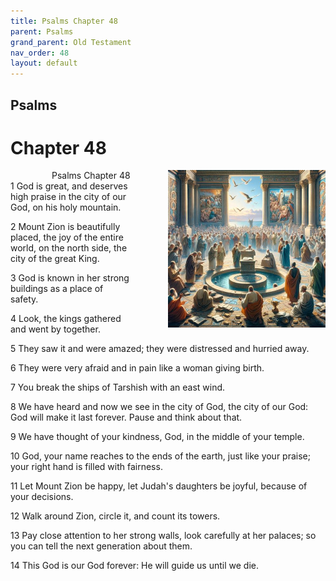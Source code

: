 ```yaml
---
title: Psalms Chapter 48
parent: Psalms
grand_parent: Old Testament
nav_order: 48
layout: default
---
```


## Psalms

# Chapter 48

<div style="clear: both; text-align: right;">
    <img src="/assets/Image/Psalms/500/48.jpg" alt="Psalms Chapter 48" class="chapter-image" style="max-width: 50%; height: auto; float: right; margin: 0 0 10px 10px; padding-left: 10%;">
    <figcaption style="font-size: 14px;">Psalms Chapter 48</figcaption>
</div>
1 God is great, and deserves high praise in the city of our God, on his holy mountain.

2 Mount Zion is beautifully placed, the joy of the entire world, on the north side, the city of the great King.

3 God is known in her strong buildings as a place of safety.

4 Look, the kings gathered and went by together.

5 They saw it and were amazed; they were distressed and hurried away.

6 They were very afraid and in pain like a woman giving birth.

7 You break the ships of Tarshish with an east wind.

8 We have heard and now we see in the city of God, the city of our God: God will make it last forever. Pause and think about that.

9 We have thought of your kindness, God, in the middle of your temple.

10 God, your name reaches to the ends of the earth, just like your praise; your right hand is filled with fairness.

11 Let Mount Zion be happy, let Judah's daughters be joyful, because of your decisions.

12 Walk around Zion, circle it, and count its towers.

13 Pay close attention to her strong walls, look carefully at her palaces; so you can tell the next generation about them.

14 This God is our God forever: He will guide us until we die.


